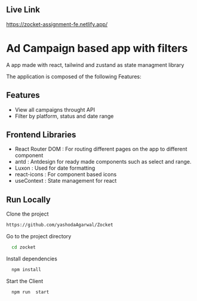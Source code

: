 
## Live Link 

https://zocket-assignment-fe.netlify.app/



# Ad Campaign based app with filters

A app made with react, tailwind and zustand as state managment library

The application is composed of the following Features:



## Features

- View all campaigns throught API
- Filter by platform, status and date range

## Frontend Libraries

- React Router DOM : For routing different pages on the app to different component
- antd : Antdesign for ready made components such as select and range.
- Luxon : Used for date formatting 
- react-icons : For component based icons
- useContext : State management for react

## Run Locally

Clone the project

```bash
https://github.com/yashodaAgarwal/Zocket
```

Go to the project directory

```bash
  cd zocket
```

Install dependencies

```bash
  npm install
```

Start the Client

```bash
  npm run  start
```

